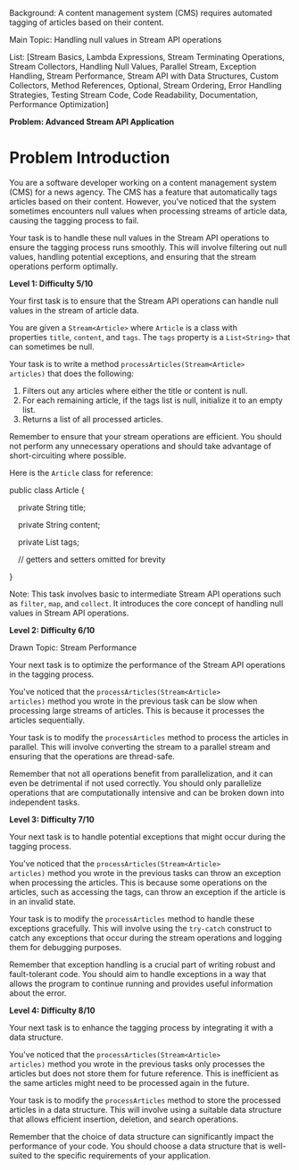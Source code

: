 Background: A content management system (CMS) requires automated tagging of articles based on their content.

Main Topic: Handling null values in Stream API operations
  
List: [Stream Basics, Lambda Expressions, Stream Terminating Operations, Stream Collectors, Handling Null Values, Parallel Stream, Exception Handling, Stream Performance, Stream API with Data Structures, Custom Collectors, Method References, Optional, Stream Ordering, Error Handling Strategies, Testing Stream Code, Code Readability, Documentation, Performance Optimization]

**Problem: Advanced Stream API Application**

# Problem Introduction

You are a software developer working on a content management system (CMS) for a news agency. The CMS has a feature that automatically tags articles based on their content. However, you've noticed that the system sometimes encounters null values when processing streams of article data, causing the tagging process to fail.

Your task is to handle these null values in the Stream API operations to ensure the tagging process runs smoothly. This will involve filtering out null values, handling potential exceptions, and ensuring that the stream operations perform optimally.

**Level 1: Difficulty 5/10**

Your first task is to ensure that the Stream API operations can handle null values in the stream of article data.

You are given a `Stream<Article>` where `Article` is a class with properties `title`, `content`, and `tags`. The `tags` property is a `List<String>` that can sometimes be null.

Your task is to write a method `processArticles(Stream<Article> articles)` that does the following:

1. Filters out any articles where either the title or content is null.
2. For each remaining article, if the tags list is null, initialize it to an empty list.
3. Returns a list of all processed articles.

Remember to ensure that your stream operations are efficient. You should not perform any unnecessary operations and should take advantage of short-circuiting where possible.

Here is the `Article` class for reference:

public class Article {

    private String title;

    private String content;

    private List<String> tags;

    // getters and setters omitted for brevity

}

Note: This task involves basic to intermediate Stream API operations such as `filter`, `map`, and `collect`. It introduces the core concept of handling null values in Stream API operations.

**Level 2: Difficulty 6/10**

Drawn Topic: Stream Performance

Your next task is to optimize the performance of the Stream API operations in the tagging process.

You've noticed that the `processArticles(Stream<Article> articles)` method you wrote in the previous task can be slow when processing large streams of articles. This is because it processes the articles sequentially.

Your task is to modify the `processArticles` method to process the articles in parallel. This will involve converting the stream to a parallel stream and ensuring that the operations are thread-safe.

Remember that not all operations benefit from parallelization, and it can even be detrimental if not used correctly. You should only parallelize operations that are computationally intensive and can be broken down into independent tasks.

**Level 3: Difficulty 7/10**

Your next task is to handle potential exceptions that might occur during the tagging process.

You've noticed that the `processArticles(Stream<Article> articles)` method you wrote in the previous tasks can throw an exception when processing the articles. This is because some operations on the articles, such as accessing the tags, can throw an exception if the article is in an invalid state.

Your task is to modify the `processArticles` method to handle these exceptions gracefully. This will involve using the `try-catch` construct to catch any exceptions that occur during the stream operations and logging them for debugging purposes.

Remember that exception handling is a crucial part of writing robust and fault-tolerant code. You should aim to handle exceptions in a way that allows the program to continue running and provides useful information about the error.

**Level 4: Difficulty 8/10**

Your next task is to enhance the tagging process by integrating it with a data structure.

You've noticed that the `processArticles(Stream<Article> articles)` method you wrote in the previous tasks only processes the articles but does not store them for future reference. This is inefficient as the same articles might need to be processed again in the future.

Your task is to modify the `processArticles` method to store the processed articles in a data structure. This will involve using a suitable data structure that allows efficient insertion, deletion, and search operations.

Remember that the choice of data structure can significantly impact the performance of your code. You should choose a data structure that is well-suited to the specific requirements of your application.